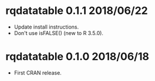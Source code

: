 
# rqdatatable 0.1.1 2018/06/22

  * Update install instructions.
  * Don't use isFALSE() (new to R 3.5.0).

# rqdatatable 0.1.0 2018/06/18

  * First CRAN release.


